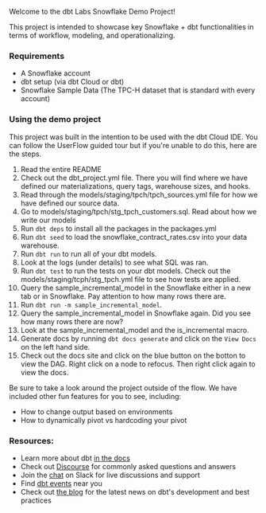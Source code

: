 Welcome to the dbt Labs Snowflake Demo Project! 

This project is intended to showcase key Snowflake + dbt functionalities in terms of 
workflow, modeling, and operationalizing. 

### Requirements
- A Snowflake account 
- dbt setup (via dbt Cloud or dbt)
- Snowflake Sample Data (The TPC-H dataset that is standard with every account)

### Using the demo project

This project was built in the intention to be used with the dbt Cloud IDE. You can follow the UserFlow guided tour but 
if you're unable to do this, here are the steps. 

1. Read the entire README
2. Check out the dbt_project.yml file. There you will find where we have defined our materializations, query tags, warehouse sizes, and hooks.
3. Read through the models/staging/tpch/tpch_sources.yml file for how we have defined our source data.
4. Go to models/staging/tpch/stg_tpch_customers.sql. Read about how we write our models 
5. Run `dbt deps` to install all the packages in the packages.yml
6. Run `dbt seed` to load the snowflake_contract_rates.csv into your data warehouse. 
7. Run `dbt run` to run all of your dbt models.
8. Look at the logs (under details) to see what SQL was ran.
8. Run `dbt test` to run the tests on your dbt models. Check out the models/staging/tcph/stg_tpch.yml file to see how tests are applied.
9. Query the sample_incremental_model in the Snowflake either in a new tab or in Snowflake. Pay attention to how many rows there are. 
10. Run `dbt run -m sample_incremental_model`. 
11. Query the sample_incremental_model in Snowflake again. Did you see how many rows there are now?
12. Look at the sample_incremental_model and the is_incremental macro.
13. Generate docs by running `dbt docs generate` and click on the `View Docs` on the left hand side. 
14. Check out the docs site and click on the blue button on the botton to view the DAG. Right click on a node to refocus. Then right click again to view the docs.

Be sure to take a look around the project outside of the flow. We have included other fun features for you to see, including:
- How to change output based on environments 
- How to dynamically pivot vs hardcoding your pivot

### Resources:
- Learn more about dbt [in the docs](https://docs.getdbt.com/docs/introduction)
- Check out [Discourse](https://discourse.getdbt.com/) for commonly asked questions and answers
- Join the [chat](http://slack.getdbt.com/) on Slack for live discussions and support
- Find [dbt events](https://events.getdbt.com) near you
- Check out [the blog](https://blog.getdbt.com/) for the latest news on dbt's development and best practices
